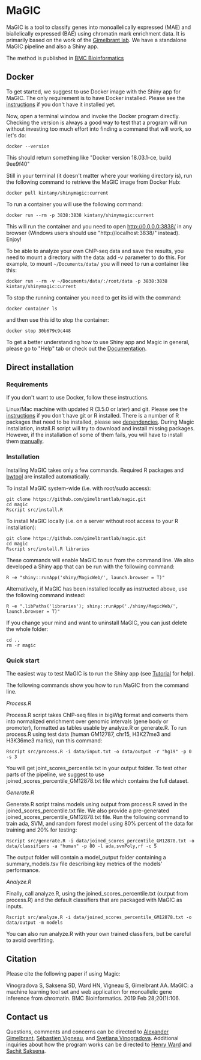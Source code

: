 # MaGIC

MaGIC is a tool to classify genes into monoallelically expressed (MAE) and biallelically expressed (BAE) using
chromatin mark enrichment data. It is primarily based on the work of the [Gimelbrant lab](https://gimelbrantlab.med.harvard.edu). We have a standalone MaGIC pipeline and also a Shiny app.

The method is published in [BMC Bioinformatics](https://bmcbioinformatics.biomedcentral.com/articles/10.1186/s12859-019-2679-7)

## Docker

To get started, we suggest to use Docker image with the Shiny app for MaGIC. The only requirement is to have Docker installed. Please see the [instructions](https://github.com/gimelbrantlab/magic/blob/master/Installation.md) if you don't have it installed yet.

Now, open a terminal window and invoke the Docker program directly. Checking the version is always a good way to test that a program will run without investing too much effort into finding a command that will work, so let's do:
```
docker --version
```
This should return something like "Docker version 18.03.1-ce, build 9ee9f40"

Still in your terminal (it doesn't matter where your working directory is), run the following command to retrieve the MaGIC image from Docker Hub:
```
docker pull kintany/shinymagic:current
```
To run a container you will use the following command:
```
docker run --rm -p 3838:3838 kintany/shinymagic:current
```
This will run the container and you need to open http://0.0.0.0:3838/ in any browser (Windows users should use "http://localhost:3838/" instead). Enjoy!

To be able to analyze your own ChIP-seq data and save the results, you need to mount a directory with the data: add -v parameter to do this. For example, to mount `~/Documents/data/` you will need to run a container like this:

```
docker run --rm -v ~/Documents/data/:/root/data -p 3838:3838 kintany/shinymagic:current
```
To stop the running container you need to get its id with the command:
```
docker container ls
```
and then use this id to stop the container:
```
docker stop 30b679c9c448
```

To get a better understanding how to use Shiny app and Magic in general, please go to "Help" tab or check out the [Documentation](https://github.com/gimelbrantlab/magic/blob/master/documentation.md). 

## Direct installation

### Requirements

If you don't want to use Docker, follow these instructions.

Linux/Mac machine with updated R (3.5.0 or later) and git. Please see the [instructions](https://github.com/gimelbrantlab/magic/blob/master/Installation.md) if you don't have git or R installed. There is a number of R packages that need to be installed, please see [dependencies](https://github.com/gimelbrantlab/magic/blob/master/Dependencies.md). During Magic installation, install.R script will try to download and install missing packages. However, if the installation of some of them fails, you will have to install them [manually](https://github.com/gimelbrantlab/magic/blob/master/Installation.md). 

### Installation

Installing MaGIC takes only a few commands. Required R packages and [bwtool](https://github.com/CRG-Barcelona/bwtool/wiki) are installed automatically.

To install MaGIC system-wide (i.e. with root/sudo access): 
```
git clone https://github.com/gimelbrantlab/magic.git
cd magic
Rscript src/install.R
```

To install MaGIC locally (i.e. on a server without root access to your R installation): 
```
git clone https://github.com/gimelbrantlab/magic.git
cd magic
Rscript src/install.R libraries
```
These commands will enable MaGIC to run from the command line. We also developed a Shiny app that can be run with the following command: 

```
R -e "shiny::runApp('shiny/MagicWeb/', launch.browser = T)"
```
Alternatively, if MaGIC has been installed locally as instructed above, use the following command instead:

```
R -e ".libPaths('libraries'); shiny::runApp('./shiny/MagicWeb/', launch.browser = T)"
```

If you change your mind and want to uninstall MaGIC, you can just delete the whole folder:

```
cd ..
rm -r magic
```


### Quick start

The easiest way to test MaGIC is to run the Shiny app (see [Tutorial](https://github.com/gimelbrantlab/magic/blob/master/shiny/MagicWeb/Tutorial.md) for help).

The following commands show you how to run MaGIC from the command line.

*Process.R*

Process.R script takes ChIP-seq files in bigWig format and converts them into normalized enrichment over genomic intervals (gene body or promoter), formatted as tables usable by analyze.R or generate.R. To run process.R using test data (human GM12787, chr15, H3K27me3 and H3K36me3 marks), run this command:

```
Rscript src/process.R -i data/input.txt -o data/output -r "hg19" -p 0 -s 3

```
You will get joint_scores_percentile.txt in your output folder. To test other parts of the pipeline, we suggest to use joined_scores_percentile_GM12878.txt file which contains the full dataset.

*Generate.R*

Generate.R script trains models using output from process.R saved in the joined_scores_percentile.txt file. We also provide a pre-generated joined_scores_percentile_GM12878.txt file. Run the following command to train ada, SVM, and random forest model using 80% percent of the data for training and 20% for testing:

```
Rscript src/generate.R -i data/joined_scores_percentile_GM12878.txt -o data/classifiers -a "human" -p 80 -l ada,svmPoly,rf -c 5
```
The output folder will contain a model_output folder containing a summary_models.tsv file describing key metrics of the models' performance. 

*Analyze.R*

Finally, call analyze.R, using the joined_scores_percentile.txt (output from process.R) and the default classifiers that are packaged with MaGIC as inputs.
```
Rscript src/analyze.R -i data/joined_scores_percentile_GM12878.txt -o data/output -m models
```
You can also run analyze.R with your own trained classifers, but be careful to avoid overfitting. 

## Citation

Please cite the following paper if using Magic:

Vinogradova S, Saksena SD, Ward HN, Vigneau S, Gimelbrant AA. MaGIC: a machine learning tool set and web application for monoallelic gene inference from chromatin. BMC Bioinformatics. 2019 Feb 28;20(1):106.

## Contact us

Questions, comments and concerns can be directed to [Alexander Gimelbrant](alexander_gimelbrant@dfci.harvard.edu), [Sébastien Vigneau](Sebastien_Vigneau@dfci.harvard.edu), and [Svetlana Vinogradova](Svetlana_Vinogradova@dfci.harvard.edu). Additional inquiries about how the program works can be directed to [Henry Ward](wardx596@umn.edu) and [Sachit Saksena](sachitdsaksena@utexas.edu).
